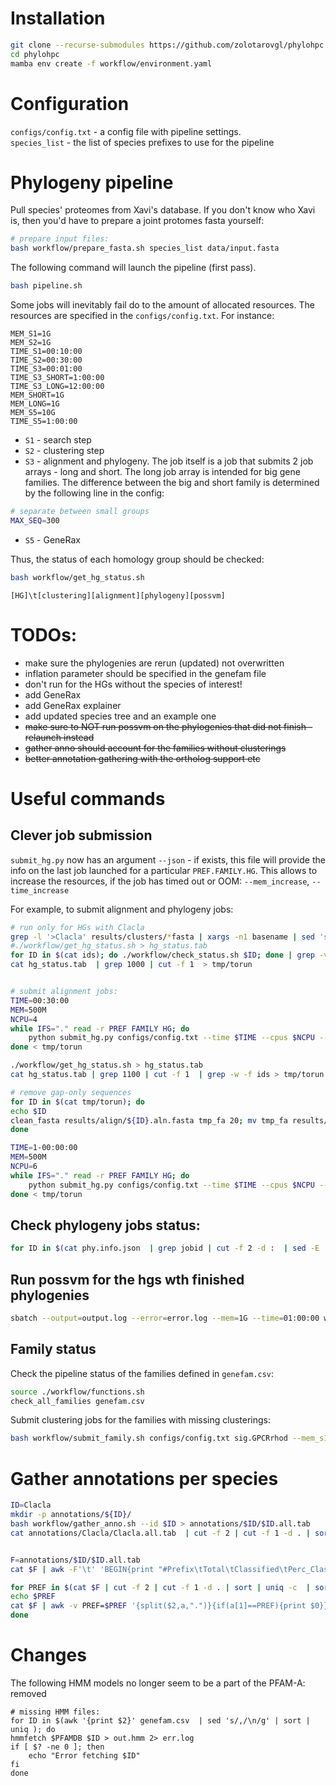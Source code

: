 
# Installation  

```bash
git clone --recurse-submodules https://github.com/zolotarovgl/phylohpc.git
cd phylohpc
mamba env create -f workflow/environment.yaml
```




# Configuration  

`configs/config.txt` - a config file with pipeline settings.   
`species_list` - the list of species prefixes to use for the pipeline  

# Phylogeny pipeline   


Pull species' proteomes from Xavi's database. If you don't know who Xavi is, then you'd have to prepare a joint protomes fasta yourself: 
```bash 
# prepare input files:
bash workflow/prepare_fasta.sh species_list data/input.fasta
```


The following command will launch the pipeline (first pass). 
```bash
bash pipeline.sh   
```
Some jobs will inevitably fail do to the amount of allocated resources.
The resources are specified in the `configs/config.txt`. For instance:  

```
MEM_S1=1G
MEM_S2=1G
TIME_S1=00:10:00
TIME_S2=00:30:00
TIME_S3=00:01:00
TIME_S3_SHORT=1:00:00
TIME_S3_LONG=12:00:00
MEM_SHORT=1G
MEM_LONG=1G
MEM_S5=10G
TIME_S5=1:00:00
```

- `S1` - search step   
- `S2` - clustering step   
- `S3` - alignment and phylogeny. The job itself is a job that submits 2 job arrays - long and short. The long job array is intended for big gene families. The difference between the big and short family is determined by the following line in the config:   

```bash
# separate between small groups
MAX_SEQ=300
``` 
- `S5` - GeneRax 



Thus, the status of each homology group should be checked:
```bash
bash workflow/get_hg_status.sh
``` 
`[HG]\t[clustering][alignment][phylogeny][possvm]`

# TODOs:   

- make sure the phylogenies are rerun (updated) not overwritten  
- inflation parameter should be specified in the genefam file
- don't run for the HGs without the species of interest!  
- add GeneRax 
- add GeneRax explainer   
- add updated species tree and an example one
- ~~make sure to NOT run possvm on the phylogenies that did not finish - relaunch instead~~ 
- ~~gather anno should account for the families without clusterings~~
- ~~better annotation gathering with the ortholog support etc~~



# Useful commands 


## Clever job submission   

`submit_hg.py` now has an argument `--json` - if exists, this file will provide the info on the last job launched for a particular `PREF.FAMILY.HG`. 
This allows to increase the resources, if the job has timed out or OOM:  `--mem_increase`, `--time_increase`  


For example, to submit alignment and phylogeny jobs:

```bash
# run only for HGs with Clacla
grep -l '>Clacla' results/clusters/*fasta | xargs -n1 basename | sed 's/.fasta//g' | sort | uniq > ids
#./workflow/get_hg_status.sh > hg_status.tab
for ID in $(cat ids); do ./workflow/check_status.sh $ID; done | grep -v '#' | awk '{print $1"\t"$2$3$4$5}' > hg_status.tab
cat hg_status.tab  | grep 1000 | cut -f 1  > tmp/torun


# submit alignment jobs:
TIME=00:30:00
MEM=500M
NCPU=4
while IFS="." read -r PREF FAMILY HG; do
    python submit_hg.py configs/config.txt --time $TIME --cpus $NCPU --mem $MEM --mode align --pref $PREF --family $FAMILY --hg $HG --mafft ""  --json aln.info.json
done < tmp/torun

./workflow/get_hg_status.sh > hg_status.tab
cat hg_status.tab | grep 1100 | cut -f 1  | grep -w -f ids > tmp/torun

# remove gap-only sequences
for ID in $(cat tmp/torun); do
echo $ID
clean_fasta results/align/${ID}.aln.fasta tmp_fa 20; mv tmp_fa results/align/${ID}.aln.fasta
done

TIME=1-00:00:00
MEM=500M
NCPU=6
while IFS="." read -r PREF FAMILY HG; do
    python submit_hg.py configs/config.txt --time $TIME --cpus $NCPU --mem $MEM --mode phylogeny --pref $PREF --family $FAMILY --hg $HG  --json phy.info.json
done < tmp/torun
```

## Check phylogeny jobs status:

```bash
for ID in $(cat phy.info.json  | grep jobid | cut -f 2 -d :  | sed -E 's/ |"|,//g'); do sacct -j $ID | awk 'NR==3' ; done
```


## Run possvm for the hgs wth finished phylogenies 

```bash
sbatch --output=output.log --error=error.log --mem=1G --time=01:00:00 workflow/run_possvm_all.sh 
```


## Family status 

Check the pipeline status of the families defined in `genefam.csv`:  


```bash
source ./workflow/functions.sh
check_all_families genefam.csv
```

Submit clustering jobs for the families with missing clusterings:

```bash
bash workflow/submit_family.sh configs/config.txt sig.GPCRrhod --mem_s1 500M --mem_s2 30G  --dry
```  


# Gather annotations per species

```bash
ID=Clacla
mkdir -p annotations/${ID}/
bash workflow/gather_anno.sh --id $ID > annotations/$ID/$ID.all.tab
cat annotations/Clacla/Clacla.all.tab  | cut -f 2 | cut -f 1 -d . | sort | uniq -c  | sort -rn


F=annotations/$ID/$ID.all.tab
cat $F | awk -F'\t' 'BEGIN{print "#Prefix\tTotal\tClassified\tPerc_Classified"}{split($2,a,".");PREF=a[1];counter[PREF]+=1;if($2!~/Unclass/){class[PREF]+=1}}END{for(k in counter){print k"\t"counter[k]"\t"class[k]"\t"class[k]/counter[k]}}' 

for PREF in $(cat $F | cut -f 2 | cut -f 1 -d . | sort | uniq -c  | sort -rn  | awk '$1>=5 {print $2}'); do 
echo $PREF
cat $F | awk -v PREF=$PREF '{split($2,a,".")}{if(a[1]==PREF){print $0}}' > annotations/${ID}/${ID}.${PREF}.tab
done

```


 
# Changes   

The following HMM models no longer seem to be a part of the PFAM-A: removed
```
# missing HMM files:
for ID in $(awk '{print $2}' genefam.csv  | sed 's/,/\n/g' | sort | uniq ); do
hmmfetch $PFAMDB $ID > out.hmm 2> err.log
if [ $? -ne 0 ]; then
    echo "Error fetching $ID"
fi
done
```
